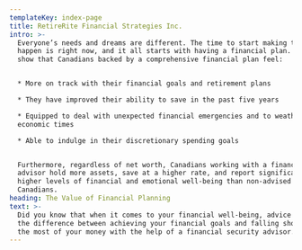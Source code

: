 ```yaml
---
templateKey: index-page
title: RetireRite Financial Strategies Inc.
intro: >-
  Everyone’s needs and dreams are different. The time to start making them
  happen is right now, and it all starts with having a financial plan. Studies
  show that Canadians backed by a comprehensive financial plan feel:


  * More on track with their financial goals and retirement plans

  * They have improved their ability to save in the past five years

  * Equipped to deal with unexpected financial emergencies and to weather tough
  economic times

  * Able to indulge in their discretionary spending goals


  Furthermore, regardless of net worth, Canadians working with a financial
  advisor hold more assets, save at a higher rate, and report significantly
  higher levels of financial and emotional well-being than non-advised
  Canadians.
heading: The Value of Financial Planning
text: >-
  Did you know that when it comes to your financial well-being, advice may be
  the difference between achieving your financial goals and falling short? Make
  the most of your money with the help of a financial security advisor.
---
```


